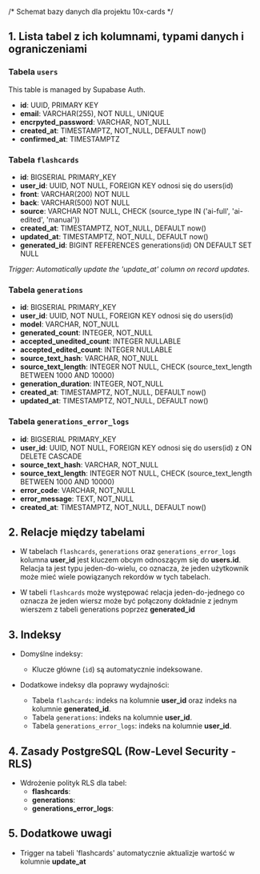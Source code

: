 /* Schemat bazy danych dla projektu 10x-cards */

## 1. Lista tabel z ich kolumnami, typami danych i ograniczeniami

### Tabela `users`
This table is managed by Supabase Auth.

- **id**: UUID, PRIMARY KEY
- **email**: VARCHAR(255), NOT NULL, UNIQUE
- **encrpyted_password**: VARCHAR, NOT_NULL
- **created_at**: TIMESTAMPTZ, NOT_NULL, DEFAULT now()
- **confirmed_at**: TIMESTAMPTZ

### Tabela `flashcards`
- **id**: BIGSERIAL PRIMARY_KEY
- **user_id**: UUID, NOT NULL, FOREIGN KEY odnosi się do users(id)
- **front**: VARCHAR(200) NOT NULL
- **back**: VARCHAR(500) NOT NULL
- **source**: VARCHAR NOT NULL, CHECK (source_type IN ('ai-full', 'ai-edited', 'manual'))
- **created_at**: TIMESTAMPTZ, NOT_NULL, DEFAULT now()
- **updated_at**: TIMESTAMPTZ, NOT_NULL, DEFAULT now()
- **generated_id**: BIGINT REFERENCES generations(id) ON DEFAULT SET NULL

*Trigger: Automatically update the 'update_at' column on record updates.*

### Tabela `generations`
- **id**: BIGSERIAL PRIMARY_KEY
- **user_id**: UUID, NOT NULL, FOREIGN KEY odnosi się do users(id)
- **model**: VARCHAR, NOT_NULL
- **generated_count**: INTEGER, NOT_NULL
- **accepted_unedited_count**: INTEGER NULLABLE
- **accepted_edited_count**: INTEGER NULLABLE
- **source_text_hash**: VARCHAR, NOT_NULL
- **source_text_length**: INTEGER NOT NULL, CHECK (source_text_length BETWEEN 1000 AND 10000)
- **generation_duration**: INTEGER, NOT_NULL 
- **created_at**: TIMESTAMPTZ, NOT_NULL, DEFAULT now()
- **updated_at**: TIMESTAMPTZ, NOT_NULL, DEFAULT now()

### Tabela `generations_error_logs`
- **id**: BIGSERIAL PRIMARY_KEY
- **user_id**: UUID, NOT NULL, FOREIGN KEY odnosi się do users(id) z ON DELETE CASCADE
- **source_text_hash**: VARCHAR, NOT_NULL
- **source_text_length**: INTEGER NOT NULL, CHECK (source_text_length BETWEEN 1000 AND 10000)
- **error_code**: VARCHAR, NOT_NULL
- **error_message**: TEXT, NOT_NULL
- **created_at**: TIMESTAMPTZ, NOT_NULL, DEFAULT now()

## 2. Relacje między tabelami

- W tabelach `flashcards`, `generations` oraz `generations_error_logs` kolumna **user_id** jest kluczem obcym odnoszącym się do **users.id**. Relacja ta jest typu jeden-do-wielu, co oznacza, że jeden użytkownik może mieć wiele powiązanych rekordów w tych tabelach.

- W tabeli `flashcards` może występować relacja jeden-do-jednego co oznacza że jeden wiersz może być połączony dokładnie z jednym wierszem z tabeli generations poprzez **generated_id**

## 3. Indeksy

- Domyślne indeksy:
  - Klucze główne (`id`) są automatycznie indeksowane.

- Dodatkowe indeksy dla poprawy wydajności:
  - Tabela `flashcards`: indeks na kolumnie **user_id** oraz indeks na kolumnie **generated_id**.
  - Tabela `generations`: indeks na kolumnie **user_id**.
  - Tabela `generations_error_logs`: indeks na kolumnie **user_id**.

## 4. Zasady PostgreSQL (Row-Level Security - RLS)

- Wdrożenie polityk RLS dla tabel:
  - **flashcards**:
  - **generations**:
  - **generations_error_logs**:

## 5. Dodatkowe uwagi

- Trigger na tabeli 'flashcards' automatycznie aktualizje wartość w kolumnie **update_at**